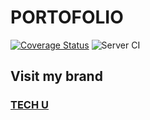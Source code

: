 # PORTOFOLIO

[![Coverage Status](https://coveralls.io/repos/github/fabriceumuhire/PORTOFOLIO/badge.svg?branch=master)](https://coveralls.io/github/fabriceumuhire/PORTOFOLIO?branch=master)
![Server CI](https://github.com/fabriceumuhire/PORTOFOLIO/workflows/Server%20CI/badge.svg?branch=master)


## Visit my brand

### [TECH U](https://techu.netlify.app/)
